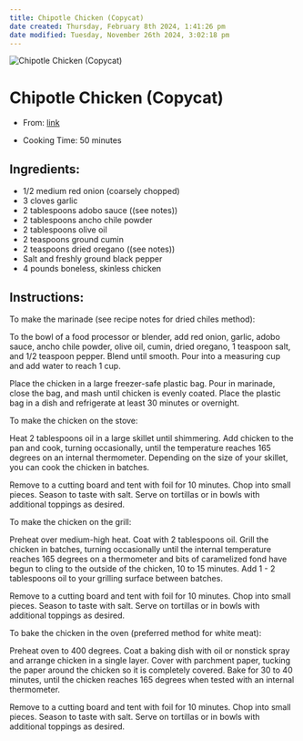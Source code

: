 ```yaml
---
title: Chipotle Chicken (Copycat)
date created: Thursday, February 8th 2024, 1:41:26 pm
date modified: Tuesday, November 26th 2024, 3:02:18 pm
---
```


![Chipotle Chicken (Copycat)](https://www.culinaryhill.com/wp-content/uploads/2020/04/Chipotle-Chicken-Recipe-Copycat-Culinary-Hill-square01.jpg)

# Chipotle Chicken (Copycat)

- From: [link](https://www.culinaryhill.com/chipotle-chicken/)

- Cooking Time: 50 minutes

## Ingredients:

- 1/2 medium red onion (coarsely chopped)
- 3 cloves garlic
- 2 tablespoons adobo sauce ((see notes))
- 2 tablespoons ancho chile powder
- 2 tablespoons olive oil
- 2 teaspoons ground cumin
- 2 teaspoons dried oregano ((see notes))
- Salt and freshly ground black pepper
- 4 pounds boneless, skinless chicken

## Instructions:

To make the marinade (see recipe notes for dried chiles method):

To the bowl of a food processor or blender, add red onion, garlic, adobo sauce, ancho chile powder, olive oil, cumin, dried oregano, 1 teaspoon salt, and 1/2 teaspoon pepper. Blend until smooth. Pour into a measuring cup and add water to reach 1 cup.

Place the chicken in a large freezer-safe plastic bag. Pour in marinade, close the bag, and mash until chicken is evenly coated. Place the plastic bag in a dish and refrigerate at least 30 minutes or overnight.

To make the chicken on the stove:

Heat 2 tablespoons oil in a large skillet until shimmering. Add chicken to the pan and cook, turning occasionally, until the temperature reaches 165 degrees on an internal thermometer. Depending on the size of your skillet, you can cook the chicken in batches.

Remove to a cutting board and tent with foil for 10 minutes. Chop into small pieces. Season to taste with salt. Serve on tortillas or in bowls with additional toppings as desired.

To make the chicken on the grill:

Preheat over medium-high heat. Coat with 2 tablespoons oil. Grill the chicken in batches, turning occasionally until the internal temperature reaches 165 degrees on a thermometer and bits of caramelized fond have begun to cling to the outside of the chicken, 10 to 15 minutes. Add 1 - 2 tablespoons oil to your grilling surface between batches.

Remove to a cutting board and tent with foil for 10 minutes. Chop into small pieces. Season to taste with salt. Serve on tortillas or in bowls with additional toppings as desired.

To bake the chicken in the oven (preferred method for white meat):

Preheat oven to 400 degrees. Coat a baking dish with oil or nonstick spray and arrange chicken in a single layer. Cover with parchment paper, tucking the paper around the chicken so it is completely covered. Bake for 30 to 40 minutes, until the chicken reaches 165 degrees when tested with an internal thermometer.

Remove to a cutting board and tent with foil for 10 minutes. Chop into small pieces. Season to taste with salt. Serve on tortillas or in bowls with additional toppings as desired.
